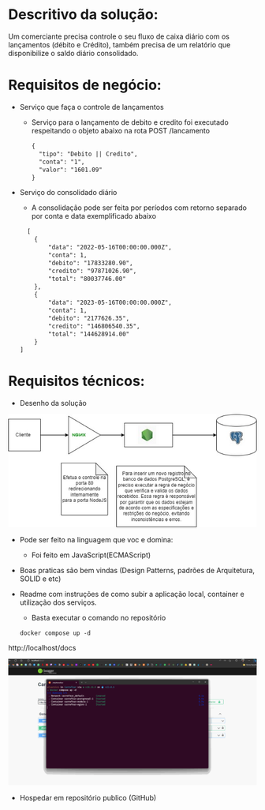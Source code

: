 # Descritivo da solução:
Um comerciante precisa controle o seu fluxo de caixa diário com os lançamentos (débito e
Crédito), também precisa de um relatório que disponibilize o saldo diário consolidado.

# Requisitos de negócio:
* Serviço que faça o controle de lançamentos
  * Serviço para o lançamento de debito e credito foi executado respeitando o objeto abaixo na rota POST /lancamento
    ``` 
    {
      "tipo": "Debito || Credito",
      "conta": "1",
      "valor": "1601.09"
    }
    ```
* Serviço do consolidado diário
  * A consolidação pode ser feita por períodos com retorno separado por conta e data exemplificado abaixo

  ```
    [
      {
          "data": "2022-05-16T00:00:00.000Z",
          "conta": 1,
          "debito": "17833280.90",
          "credito": "97871026.90",
          "total": "80037746.00"
      },
      {
          "data": "2023-05-16T00:00:00.000Z",
          "conta": 1,
          "debito": "2177626.35",
          "credito": "146806540.35",
          "total": "144628914.00"
      }
  ]
  ```

# Requisitos técnicos:

* Desenho da solução

![Diagrama](/anexos/Diagrama.jpg)
* Pode ser feito na linguagem que voc e domina:
  * Foi feito em JavaScript(ECMAScript)
* Boas praticas são bem vindas (Design Patterns, padrões de Arquitetura, SOLID e etc)
* Readme com instruções de como subir a aplicação local, container e utilização dos serviços.
  * Basta executar o comando no repositório

  ```
  docker compose up -d
  ```

http://localhost/docs

![comando docker compo up -d](/anexos/Carrefour.gif)
  
* Hospedar em repositório publico (GitHub)
